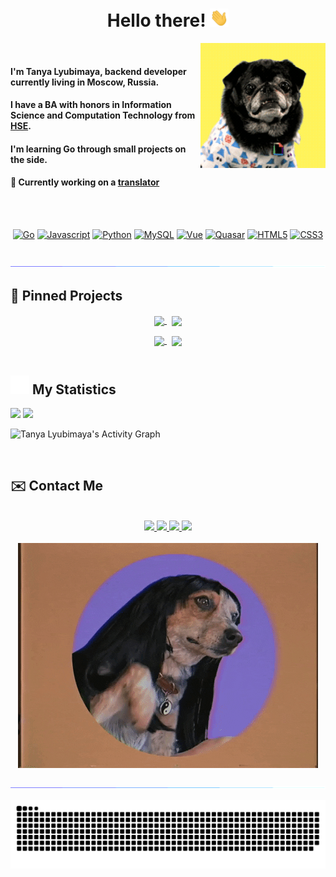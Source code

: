 <h1 align="center">Hello there! <img src = "https://github.com/tanya-lyubimaya/tanya-lyubimaya/blob/main/media/wave.gif?raw=true" width = 30px></h1>

<div class="container">
    <img src="https://github.com/tanya-lyubimaya/tanya-lyubimaya/blob/main/media/dog_wink.gif?raw=true" align="right">&nbsp;
    <h4>I'm Tanya Lyubimaya, backend developer currently living in Moscow, Russia.</h4>
    <h4>I have a BA with honors in Information Science and Computation Technology from <a href="https://www.hse.ru/en/">HSE</a>.</h4>
    <h4>I'm learning Go through small projects on the side.</h4>
    <h4>🌱 Currently working on a <a href="https://github.com/tanya-lyubimaya/translator">translator</a></h4>
</div>

<br><br>

<div align="center">

[![Go][Go]][Go-url]
[![Javascript][Javascript]][Javascript-url]
[![Python][Python]][Python-url]
[![MySQL][MySQL]][MySQL-url]
[![Vue][Vue.js]][Vue-url]
[![Quasar][Quasar]][Quasar-url]
[![HTML5][HTML5]][HTML5-url]
[![CSS3][CSS3]][CSS3-url]

</div>

<br>

<img src="https://github.com/tanya-lyubimaya/tanya-lyubimaya/blob/main/media/glowing_line.gif?raw=true">

## 📌 Pinned Projects

<div align="center">
    <a href="https://github.com/tanya-lyubimaya/translator">
        <img width='49%' align="center" src="https://github-readme-stats.vercel.app/api/pin/?username=tanya-lyubimaya&repo=translator&border_color=EE4779&bg_color=0D1117&title_color=C9D1D9&text_color=8B949E&icon_color=00BAE9" />
    </a>
    <span>&nbsp;</span>
    <a href="https://github.com/tanya-lyubimaya/gc-frontend">
        <img width='49%' align="center" src="https://github-readme-stats.vercel.app/api/pin/?username=tanya-lyubimaya&repo=gc-frontend&border_color=00BAE9&bg_color=0D1117&title_color=C9D1D9&text_color=8B949E&icon_color=EE4779" />
    </a>
</div>
<p> </p>
<div align="center">
    <a href="https://github.com/tanya-lyubimaya/regular-commit">
        <img width='49%' align="center" src="https://github-readme-stats.vercel.app/api/pin/?username=tanya-lyubimaya&repo=regular-commit&border_color=00BAE9&bg_color=0D1117&title_color=C9D1D9&text_color=8B949E&icon_color=EE4779" />
    </a>
    <span>&nbsp;</span>
    <a href="https://github.com/tanya-lyubimaya/speed-typing-app">
        <img width='49%' align="center" src="https://github-readme-stats.vercel.app/api/pin/?username=tanya-lyubimaya&repo=speed-typing-app&border_color=EE4779&bg_color=0D1117&title_color=C9D1D9&text_color=8B949E&icon_color=00BAE9" />
    </a>
</div>

<br>

## <img src="https://raw.githubusercontent.com/tanya-lyubimaya/tanya-lyubimaya/main/media/statistics.webp" width="30px"/>&nbsp;My Statistics

<div align="left">
    <img width="49.5%" src="https://github-readme-stats.vercel.app/api?username=tanya-lyubimaya&show_icons=true&hide_border=true&bg_color=ffffff00&title_color=EE4779&text_color=C9D1D9&icon_color=00BAE9" />
    <img width="49.5%" src="https://github-readme-streak-stats.herokuapp.com/?user=tanya-lyubimaya&hide_border=true&background=ffffff00&ring=00BAE9&fire=EE4779&currStreakNum=EE4779&currStreakLabel=EE4779&sideNums=00BAE9&sideLabels=C9D1D9&dates=8B949E" />
  </a>
</div>

![Tanya Lyubimaya's Activity Graph](https://activity-graph.herokuapp.com/graph?username=tanya-lyubimaya&custom_title=Tanya%20Lyubimaya's%20Contribution%20Graph&bg_color=ffffff00&hide_border=true&line=00BAE9&point=EE4779&title_color=EE4779&color=C9D1D9)

<br>

## ✉️ Contact Me

<br>

<div align="center">
    <a href="https://t.me/tatyana_lyubimaya">
        <img src="https://img.shields.io/badge/-telegram-2CA5E0?style=for-the-badge&logo=telegram&labelColor=white">
    </a>
    <a href="mailto:tatyana.lyubimaya.work@gmail.com">
        <img src="https://img.shields.io/badge/-gmail-EA4335?style=for-the-badge&logo=gmail&labelColor=white">
    </a>
    <a href="https://www.linkedin.com/in/tatyana-lyubimaya">
        <img src="https://img.shields.io/badge/-linkedin-0A66C2?style=for-the-badge&logo=linkedin&labelColor=white&logoColor=0A66C2">
    </a>
    <a href="https://leetcode.com/tanya-lyubimaya">
        <img src="https://img.shields.io/badge/-leetcode-FFA116?style=for-the-badge&logo=leetcode&labelColor=white">
    </a>
</div>

<br>

<div align="center">
    <img src="https://github.com/tanya-lyubimaya/tanya-lyubimaya/blob/main/media/dog_hello.gif?raw=true" style="max-width: 100%">
</div>

<br>

<img src="https://github.com/tanya-lyubimaya/tanya-lyubimaya/blob/main/media/glowing_line.gif?raw=true">

<br>

<div align="center">

![GitHub Snake Dark](https://raw.githubusercontent.com/tanya-lyubimaya/tanya-lyubimaya/output/github-contribution-grid-snake-dark.svg#gh-dark-mode-only)

</div>


<!--LINKS-->
[Go]: https://img.shields.io/badge/-go-00ADD8?style=for-the-badge&logo=go&labelColor=white
[Go-url]: https://go.dev
[Javascript]: https://img.shields.io/badge/-javascript-F7DF1E?style=for-the-badge&logo=javascript&labelColor=white
[Javascript-url]: https://www.javascript.com
[Python]: https://img.shields.io/badge/-python-3776AB?style=for-the-badge&logo=python&labelColor=white
[Python-url]: https://www.python.org
[Docker]: https://img.shields.io/badge/-docker-2496ED?style=for-the-badge&logo=docker&labelColor=white
[Docker-url]: https://www.docker.com
[Kubernetes]: https://img.shields.io/badge/-kubernetes-326CE5?style=for-the-badge&logo=kubernetes&labelColor=white
[Kubernetes-url]: https://kubernetes.io
[PostgreSQL]: https://img.shields.io/badge/-postgresql-4169E1?style=for-the-badge&logo=postgresql&labelColor=white
[PostgreSQL-url]: https://www.postgresql.org
[MongoDB]: https://img.shields.io/badge/-mongodb-47A248?style=for-the-badge&logo=mongodb&labelColor=white
[MongoDB-url]: https://www.mongodb.com
[MySQL]: https://img.shields.io/badge/-mysql-4479A1?style=for-the-badge&logo=mysql&labelColor=white&logoColor=4479A1
[MySQL-url]: https://www.mysql.com
[SQLite]: https://img.shields.io/badge/-sqlite-003B57?style=for-the-badge&logo=sqlite&labelColor=white
[SQLite-url]: https://www.sqlite.org/index.html
[Vue.js]: https://img.shields.io/badge/-vue.js-4FC08D?style=for-the-badge&logo=vue.js&labelColor=white
[Vue-url]: https://vuejs.org
[Quasar]: https://img.shields.io/badge/-quasar-1976D2?style=for-the-badge&logo=quasar&labelColor=white&logoColor=1976D2
[Quasar-url]: https://quasar.dev
[HTML5]: https://img.shields.io/badge/-html5-E34F26?style=for-the-badge&logo=html5&labelColor=white
[HTML5-url]: https://en.wikipedia.org/wiki/HTML5
[CSS3]: https://img.shields.io/badge/-css3-1572B6?style=for-the-badge&logo=css3&labelColor=white&logoColor=1572B6
[CSS3-url]: https://en.wikipedia.org/wiki/CSS#CSS_3
